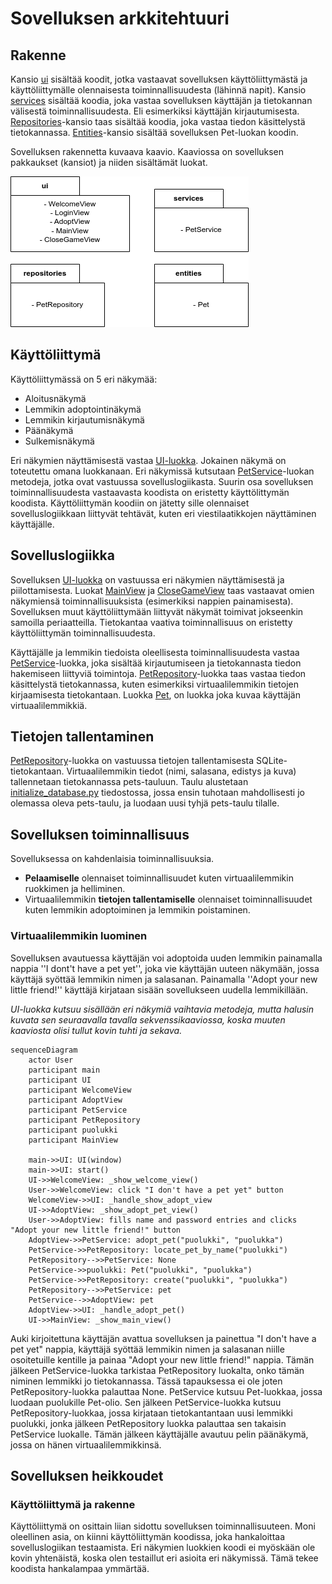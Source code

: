 # Sovelluksen arkkitehtuuri

## Rakenne

Kansio [ui](https://github.com/macabre-cs/ot-harjoitustyo/tree/master/src/ui) sisältää koodit, jotka vastaavat sovelluksen käyttöliittymästä ja käyttöliittymälle olennaisesta toiminnallisuudesta (lähinnä napit). Kansio [services](https://github.com/macabre-cs/ot-harjoitustyo/tree/master/src/services) sisältää koodia, joka vastaa sovelluksen käyttäjän ja tietokannan välisestä toiminnallisuudesta. Eli esimerkiksi käyttäjän kirjautumisesta. [Repositories](https://github.com/macabre-cs/ot-harjoitustyo/tree/master/src/repositories)-kansio taas sisältää koodia, joka vastaa tiedon käsittelystä tietokannassa. [Entities](https://github.com/macabre-cs/ot-harjoitustyo/tree/master/src/entities)-kansio sisältää sovelluksen Pet-luokan koodin.

Sovelluksen rakennetta kuvaava kaavio. Kaaviossa on sovelluksen pakkaukset (kansiot) ja niiden sisältämät luokat.

![Sovellusta kuvaava kaavio](https://github.com/macabre-cs/ot-harjoitustyo/blob/master/dokumentaatio/kuvat/sovelluskavio.drawio.png)

## Käyttöliittymä

Käyttöliittymässä on 5 eri näkymää:

- Aloitusnäkymä
- Lemmikin adoptointinäkymä
- Lemmikin kirjautumisnäkymä
- Päänäkymä
- Sulkemisnäkymä

Eri näkymien näyttämisestä vastaa [UI-luokka](https://github.com/macabre-cs/ot-harjoitustyo/blob/master/src/ui/ui.py). Jokainen näkymä on toteutettu omana luokkanaan. Eri näkymissä kutsutaan [PetService](https://github.com/macabre-cs/ot-harjoitustyo/blob/master/src/services/pet_service.py)-luokan metodeja, jotka ovat vastuussa sovelluslogiikasta. Suurin osa sovelluksen toiminnallisuudesta vastaavasta koodista on eristetty käyttölittymän koodista. Käyttöliittymän koodiin on jätetty sille olennaiset sovelluslogiikkaan liittyvät tehtävät, kuten eri viestilaatikkojen näyttäminen käyttäjälle.

## Sovelluslogiikka

Sovelluksen [UI-luokka](https://github.com/macabre-cs/ot-harjoitustyo/blob/master/src/ui/ui.py) on vastuussa eri näkymien näyttämisestä ja piilottamisesta. Luokat [MainView](https://github.com/macabre-cs/ot-harjoitustyo/blob/master/src/ui/main_view.py) ja [CloseGameView](https://github.com/macabre-cs/ot-harjoitustyo/blob/master/src/ui/close_game_view.py) taas vastaavat omien näkymiensä toiminnallisuuksista (esimerkiksi nappien painamisesta). Sovelluksen muut käyttöliittymään liittyvät näkymät toimivat jokseenkin samoilla periaatteilla. Tietokantaa vaativa toiminnallisuus on eristetty käyttöliittymän toiminnallisuudesta.

Käyttäjälle ja lemmikin tiedoista oleellisesta toiminnallisuudesta vastaa [PetService](https://github.com/macabre-cs/ot-harjoitustyo/blob/master/src/services/pet_service.py)-luokka, joka sisältää kirjautumiseen ja tietokannasta tiedon hakemiseen liittyviä toimintoja. [PetRepository](https://github.com/macabre-cs/ot-harjoitustyo/blob/master/src/repositories/pet_repository.py)-luokka taas vastaa tiedon käsittelystä tietokannassa, kuten esimerkiksi virtuaalilemmikin tietojen kirjaamisesta tietokantaan. Luokka [Pet](https://github.com/macabre-cs/ot-harjoitustyo/blob/master/src/entities/pet.py), on luokka joka kuvaa käyttäjän virtuaalilemmikkiä.


## Tietojen tallentaminen

[PetRepository](https://github.com/macabre-cs/ot-harjoitustyo/blob/master/src/repositories/pet_repository.py)-luokka on vastuussa tietojen tallentamisesta SQLite-tietokantaan. Virtuaalilemmikin tiedot (nimi, salasana, edistys ja kuva) tallennetaan tietokannassa pets-tauluun. Taulu alustetaan [initialize_database.py](https://github.com/macabre-cs/ot-harjoitustyo/blob/master/src/initialize_database.py) tiedostossa, jossa ensin tuhotaan mahdollisesti jo olemassa oleva pets-taulu, ja luodaan uusi tyhjä pets-taulu tilalle.


## Sovelluksen toiminnallisuus

Sovelluksessa on kahdenlaisia toiminnallisuuksia.

- **Pelaamiselle** olennaiset toiminnallisuudet kuten virtuaalilemmikin ruokkimen ja helliminen.
- Virtuaalilemmikin **tietojen tallentamiselle** olennaiset toiminnallisuudet kuten lemmikin adoptoiminen ja lemmikin poistaminen.

### Virtuaalilemmikin luominen

Sovelluksen avautuessa käyttäjän voi adoptoida uuden lemmikin painamalla nappia ''I dont't have a pet yet'', joka vie käyttäjän uuteen näkymään, jossa käyttäjä syöttää lemmikin nimen ja salasanan. Painamalla ''Adopt your new little friend!'' käyttäjä kirjataan sisään sovellukseen uudella lemmikillään.

*UI-luokka kutsuu sisällään eri näkymiä vaihtavia metodeja, mutta halusin kuvata sen seuraavalla tavalla sekvenssikaaviossa, koska muuten kaaviosta olisi tullut kovin tuhti ja sekava.*

```mermaid
sequenceDiagram
    actor User
    participant main
    participant UI
    participant WelcomeView
    participant AdoptView
    participant PetService
    participant PetRepository
    participant puolukki
    participant MainView
    
    main->>UI: UI(window)
    main->>UI: start()
    UI->>WelcomeView: _show_welcome_view()
    User->>WelcomeView: click "I don't have a pet yet" button
    WelcomeView->>UI: _handle_show_adopt_view
    UI->>AdoptView: _show_adopt_pet_view()
    User->>AdoptView: fills name and password entries and clicks "Adopt your new little friend!" button
    AdoptView->>PetService: adopt_pet("puolukki", "puolukka")
    PetService->>PetRepository: locate_pet_by_name("puolukki")
    PetRepository-->>PetService: None
    PetService->>puolukki: Pet("puolukki", "puolukka")
    PetService->>PetRepository: create("puolukki", "puolukka")
    PetRepository-->>PetService: pet
    PetService-->>AdoptView: pet
    AdoptView->>UI: _handle_adopt_pet()
    UI->>MainView: _show_main_view() 

```
Auki kirjoitettuna käyttäjän avattua sovelluksen ja painettua "I don't  have a pet yet" nappia, käyttäjä syöttää lemmikin nimen ja salasanan niille osoitetuille kentille ja painaa "Adopt your new little friend!" nappia. Tämän jälkeen PetService-luokka tarkistaa PetRepository luokalta, onko tämän niminen lemmikki jo tietokannassa. Tässä tapauksessa ei ole joten PetRepository-luokka palauttaa None. PetService kutsuu Pet-luokkaa, jossa luodaan puolukille Pet-olio. Sen jälkeen PetService-luokka kutsuu PetRepository-luokkaa, jossa kirjataan tietokantantaan uusi lemmikki puolukki, jonka jälkeen PetRepository luokka palauttaa sen takaisin PetService luokalle. Tämän jälkeen käyttäjälle avautuu pelin päänäkymä, jossa on hänen virtuaalilemmikkinsä.

## Sovelluksen heikkoudet

### Käyttöliittymä ja rakenne

Käyttöliittymä on osittain liian sidottu sovelluksen toiminnallisuuteen. Moni oleellinen asia, on kiinni käyttöliittymän koodissa, joka hankaloittaa sovelluslogiikan testaamista. Eri näkymien luokkien koodi ei myöskään ole kovin yhtenäistä, koska olen testaillut eri asioita eri näkymissä. Tämä tekee koodista hankalampaa ymmärtää.
